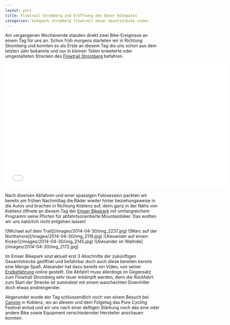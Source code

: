 ```yaml
---
layout: post
title: Flowtrail Stromberg und Eröffnung des Emser Bikeparks
categories: bikepark stromberg flowtrail emser mountainbike video
---
```


Am vergangenen Wochenende standen direkt zwei Bike-Ereignisse an einem Tag für uns an. Schon früh morgens starteten wir in Richtung Stromberg und konnten so als Erste an diesem Tag die uns schon aus dem letzten Jahr bekannte und nur in kleinen Teilen erweiterte oder umgestalteten Strecken des [Flowtrail Stromberg](http://www.flowtrail-stromberg.de/) befahren.

<div class="elastic-iframe"><iframe src="//player.vimeo.com/video/93423943?portrait=0&amp;color=f2b33d" width="720" height="405" frameborder="0" webkitallowfullscreen mozallowfullscreen allowfullscreen></iframe></div>

Nach diversen Abfahren und einer spassigen Fotosession packten wir bereits am frühen Nachmittag die Räder wieder hinter beziehungsweise in die Autos und brachen in Richtung Koblenz auf, denn ganz in der Nähe von Koblenz öffnete an diesem Tag der [Emser Bikepark](http://www.emser-bikepark.de/) mit umfangreichem Programm seine Pforten für abfahrtsorientierte Mountainbiker. Das wollten wir uns natürlich nicht entgehen lassen!

<div class="gallery" markdown="1">
 ![Michael auf dem Trail](/images/2014-04-30/img_2237.jpg)
 ![Marc auf der Northshore](/images/2014-04-30/img_2119.jpg)
 ![Alexander auf einem Kicker](/images/2014-04-30/img_2145.jpg)
 ![Alexander im Wallride](/images/2014-04-30/img_2172.jpg)
</div>

Im Emser Bikepark sind aktuell erst 3 Abschnitte der zukünftigen Gesamtstrecke geöffnet und befahrbar doch auch diese bereiten bereits eine Menge Spaß. Alexander hat dazu bereits ein Video‚ von seiner [Erstbefahrung](https://www.youtube.com/watch?v=vYTxdy83QoI) online gestellt. Die Abfahrt muss allerdings im Gegensatz zum Flowtrail Stromberg sehr teuer erkämpft werden, denn die Rückfahrt zum Start der Strecke ist zumindest mit einem waschechten Downhiller doch etwas anstrengender.

Abgerundet wurde der Tag schlussendlich noch von einem Besuch bei [Canyon](http://www.canyon.com/) in Koblenz, wo an diesem und dem Folgetag das Pure Cycling Festival einlud und wir uns nach einer deftigen Stärkung noch das eine oder andere Bike sowie Equipment verschiedenster Hersteller anschauen konnten.
